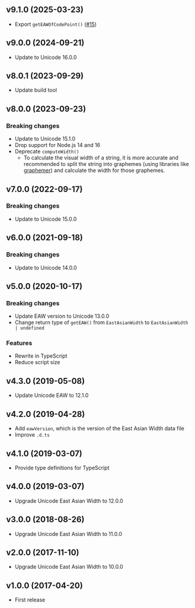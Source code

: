 ## v9.1.0 (2025-03-23)

- Export `getEAWOfCodePoint()` ([#15](https://github.com/susisu/meaw/pull/15))

## v9.0.0 (2024-09-21)

- Update to Unicode 16.0.0

## v8.0.1 (2023-09-29)

- Update build tool

## v8.0.0 (2023-09-23)

### Breaking changes

- Update to Unicode 15.1.0
- Drop support for Node.js 14 and 16
- Deprecate `computeWidth()`
  - To calculate the visual width of a string, it is more accurate and recommended to split the string into graphemes (using libraries like [graphemer](https://github.com/flmnt/graphemer)) and calculate the width for those graphemes.

## v7.0.0 (2022-09-17)

### Breaking changes

- Update to Unicode 15.0.0

## v6.0.0 (2021-09-18)

### Breaking changes

- Update to Unicode 14.0.0

## v5.0.0 (2020-10-17)

### Breaking changes

- Update EAW version to Unicode 13.0.0
- Change return type of `getEAW()` from `EastAsianWidth` to `EastAsianWidth | undefined`

### Features

- Rewrite in TypeScript
- Reduce script size

## v4.3.0 (2019-05-08)

- Update Unicode EAW to 12.1.0

## v4.2.0 (2019-04-28)

- Add `eawVersion`, which is the version of the East Asian Width data file
- Improve `.d.ts`

## v4.1.0 (2019-03-07)

- Provide type definitions for TypeScript

## v4.0.0 (2019-03-07)

- Upgrade Unicode East Asian Width to 12.0.0

## v3.0.0 (2018-08-26)

- Upgrade Unicode East Asian Width to 11.0.0

## v2.0.0 (2017-11-10)

- Upgrade Unicode East Asian Width to 10.0.0

## v1.0.0 (2017-04-20)

- First release
